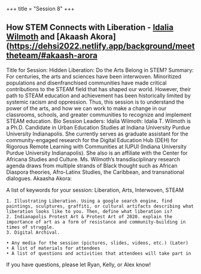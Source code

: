 +++
title = "Session 8"
+++

## How STEM Connects with Liberation - [Idalia Wilmoth](https://dehsi2022.netlify.app/background/meettheteam/#idalia-t-wilmoth) and [Akaash Akora](https://dehsi2022.netlify.app/background/meettheteam/#akaash-arora

Title for Session: Hidden Liberation: Do the Arts Belong in STEM? 
Summary: For centuries, the arts and sciences have been interwoven. Minoritized populations and disenfranchised communities have made critical contributions to the STEAM field that has shaped our world. However, their path to STEAM education and achievement has been historically limited by systemic racism and oppression. Thus, this session is to understand the power of the arts, and how we can work to make a change in our classrooms, schools, and greater communities to recognize and implement STEAM education. 
Bio Session Leaders: 
Idalia Wilmoth: Idalia T. Wilmoth is a Ph.D. Candidate in Urban Education Studies at Indiana University Purdue University Indianapolis.  She currently serves as graduate assistant for the community-engaged research for the Digital Education Hub (DEH) for Rigorous Remote Learning with Communities at IUPUI (Indiana University Purdue University Indianapolis). She also is an affiliate with the Center for Africana Studies and Culture. Ms. Wilmoth’s transdisciplinary research agenda draws from multiple strands of Black thought such as African Diaspora theories, Afro-Latinx Studies, the Caribbean, and transnational dialogues.
Akaasha Akora: 

A list of keywords for your session:  Liberation, Arts, Interwoven, STEAM

    1. Illustrating Liberation. Using a google search engine, find paintings, sculptures, graffiti, or cultural artifacts describing what liberation looks like to you. Then, define what liberation is?
    2. Indianapolis Protest Art & Protest Art of 2020. explain the importance of art as a form of resistance and community-building in times of struggle.
    3. Digital Archival.

    • Any media for the session (pictures, slides, videos, etc.) (Later)
    • A list of materials for attendees
    • A list of questions and activities that attendees will take part in

If you have questions, please let Ryan, Kelly, or Alex know!
